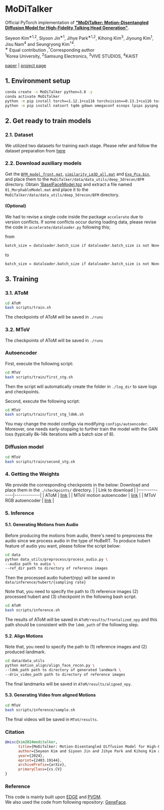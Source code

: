 # MoDiTalker

Official PyTorch implementation of **["MoDiTalker: Motion-Disentangled Diffusion
Model for High-Fidelity Talking Head Generation"](https://arxiv.org/abs/2403.19144)**.   
<!-- [Seyeon Kim](https://sihyun.me/)<sup>*1</sup>, 
[Siyoon Jin](https://sites.google.com/site/kihyuksml/)<sup>*1</sup>, 
[Jihye Park](https://subin-kim-cv.github.io/)<sup>1</sup>, 
[Kihong Kim](https://alinlab.kaist.ac.kr/shin.html)<sup>2</sup>,
[Jiyoung Kim]()<sup>1</sup>,
[Jisu Nam]()<sup>1</sup> and
[Seungryong Kim]()<sup>1</sup>. -->
Seyeon Kim<sup>&#8727;1,2</sup>, 
Siyoon Jin<sup>&#8727;1</sup>, 
Jihye Park<sup>&#8727;1,2</sup>, 
Kihong Kim<sup>3</sup>,
Jiyoung Kim<sup>1</sup>,
Jisu Nam<sup>4</sup> and
Seungryong Kim<sup>&dagger;4</sup>.
<br>
<sup>&#8727;</sup> Equal contribution ,<sup>&dagger;</sup>Corresponding author
<br>
<sup>1</sup>Korea University, <sup>2</sup>Samsung Electronics, <sup>3</sup>VIVE STUDIOS, <sup>4</sup>KAIST

[paper](https://arxiv.org/abs/2403.19144) | [project page](https://cvlab-kaist.github.io/MoDiTalker/)


## 1. Environment setup

```bash
conda create -n MoDiTalker python=3.8 -y
conda activate MoDiTalker
python -m pip install torch==1.12.1+cu116 torchvision==0.13.1+cu116 torchaudio==0.12.1 --extra-index-url https://download.pytorch.org/whl/cu116
python -m pip install natsort tqdm gdown omegaconf einops lpips pyspng tensorboard imageio av moviepy numba p_tqdm soundfile face_alignemnt
```

## 2. Get ready to train models 

### 2.1. Dataset 
<!-- Currently, we provide experiments for the following two datasets: [LRS3](path to lrs3 or geneface) and [HDTF](https://github.com/MRzzm/HDTF). Each dataset is used for training AToM and MToV, respectively. Please refer the README.md in `/data`. Each dataset should be placed in `/data` with the following structures below; -->
We utilized two datasets for training each stage. 
Please refer and follow the dataset preparation from [here](https://github.com/KU-CVLab/MoDiTalker/data/README.md)


### 2.2. Download auxiliary models
<!-- Download  [this link](https://drive.google.com/file/d/1d08qauPUH0Nu_yN2gcmreLSiOiweD5OE/view?usp=sharing) -->
Get the [`BFM_model_front.mat`](https://drive.google.com/file/d/1d08qauPUH0Nu_yN2gcmreLSiOiweD5OE/view?usp=sharing), [`similarity_Lm3D_all.mat`](https://drive.google.com/file/d/17zp_zuUYAuieCWXerQkbp8SRSU4KJ8Fx/view?usp=sharing) and [`Exp_Pca.bin`](https://drive.google.com/file/d/1SPeJ4jcJT9VS4IdA7opzyGHCYMKuCLRh/view?usp=sharing), and place them to the `MoDiTalker/data/data_utils/deep_3drecon/BFM` directory.
Obtain ['BaselFaceModel.tgz](https://drive.google.com/file/d/1Kogpizrcf2zTm1fX9uUUWZuMQqHM7DOc/view?usp=sharing) and extract a file named `01_MorphableModel.mat` and place it to the `MoDiTalker/data/data_utils/deep_3drecon/BFM` directory.

#### (Optional) 
We had to revise a single code inside the package `accelerate` due to version conflicts. If some conflicts occur during loading data, please revise the code in `accelerate/dataloader.py` following this;

from 
```bash
batch_size = dataloader.batch_size if dataloader.batch_size is not None else dataloader.batch_sampler.batch_size
```
to
```bash
batch_size = dataloader.batch_size if dataloader.batch_size is not None else len(dataloader.batch_sampler[0])
```



## 3. Training

### 3.1. AToM

```bash
cd AToM
bash scripts/train.sh
```
The checkpoints of AToM will be saved in `./runs`

### 3.2. MToV
The checkpoints of AToM will be saved in `./runs`

### Autoencoder

First, execute the following script:
```bash
cd MToV
bash scripts/train/first_stg.sh 
```
Then the script will automatically create the folder in `./log_dir` to save logs and checkpoints.

Second, execute the following script:
```bash
cd MToV
bash scripts/train/first_stg_ldmk.sh 
```
You may change the model configs via modifying `configs/autoencoder`. Moreover, one needs early-stopping to further train the model with the GAN loss (typically 8k-14k iterations with a batch size of 8).

### Diffusion model
```bash
cd MToV
bash scripts/train/second_stg.sh
```


### 4. Getting the Weights
We provide the corresponding checkpoints in the below:
Download and place them in the `./checkpoints/` directory. 
|              | Link to download | 
|--------------|-------------|
| AToM     | [link](https://drive.google.com/file/d/1nxKqaScFIGuNoK5Y5Jq4zeWxJ55sUw_E/view?usp=share_link)  | 
| MToV motion autoencoder | [link](https://drive.google.com/file/d/1b9s5TbCaj5hz-luw7abgLYOF2Ph3jKrv/view?usp=share_link)  |
| MToV RGB autoencoder | [link](https://drive.google.com/file/d/1KQ7XKl5HLP79Ri7A33VHfn7Tvnwz3v9o/view?usp=share_link)  |
<!-- Full checkpoints will be released later, ETA July 2024. -->

### 5. Inference
#### 5.1. Generating Motions from Audio 
Before producing the motions from audio, there's need to preprocess the audio since we process audio in the type of HuBeRT. To produce hubert feature of audio you want, please follow the script below:

```bash
cd data
python data_utils/preprocess/process_audio.py \
--audio path to audio \
--ref_dir path to directory of reference images 
```

Then the processed audio hubert(npy) will be saved in `data/inference/hubert/{sampling rate}` 

Note that, you need to specify the path to (1) reference images (2) processed hubert and (3) checkpoint in the following bash script. 

```bash
cd AToM
bash scripts/inference.sh
```

The results of AToM will be saved in `AToM/results/frontalized_npy` and this path should be consistent with the `ldmk_path` of the following step.

#### 5.2. Align Motions
Note that, you need to specify the path to (1) reference images and (2) produced landmark. 

```bash 
cd data/data_utils
python motion_align/align_face_recon.py \
--ldmk_path path to directory of generated landmark \
--driv_video_path path to directory of reference images 
```
The final landmarks will be saved in `AToM/results/aligned_npy`.

#### 5.3. Generating Video from aligned Motions
```bash 
cd MToV
bash scripts/inference/sample.sh
```
The final videos will be saved in `MToV/results`.



### Citation
```bibtex
@misc{kim2024moditalker,
      title={MoDiTalker: Motion-Disentangled Diffusion Model for High-Fidelity Talking Head Generation}, 
      author={Seyeon Kim and Siyoon Jin and Jihye Park and Kihong Kim and Jiyoung Kim and Jisu Nam and Seungryong Kim},
      year={2024},
      eprint={2403.19144},
      archivePrefix={arXiv},
      primaryClass={cs.CV}
}
```

### Reference
This code is mainly built upon [EDGE](https://github.com/Stanford-TML/EDGE) and [PVDM](https://github.com/sihyun-yu/PVDM/tree/main).\
We also used the code from following repository: [GeneFace](https://github.com/yerfor/GeneFace).
